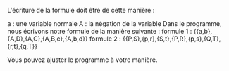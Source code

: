 L'écriture de la formule doit être de cette manière :

a : une variable normale
A : la négation de la variable
Dans le programme, nous écrivons notre formule de la manière suivante :
formule 1 : 
{{a,b},{A,D},{A,C},{A,B,c},{A,b,d}}
formule 2 :
{{P,S},{p,r},{S,t},{P,R},{p,s},{Q,T},{r,t},{q,T}}


Vous pouvez ajuster le programme à votre manière.